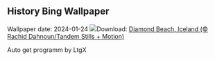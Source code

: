 ## History Bing Wallpaper
Wallpaper date: 2024-01-24
![](https://www.bing.com/th?id=OHR.IcelandBeach_EN-IN3783601162_UHD.jpg&w=1000)Download: [Diamond Beach, Iceland (© Rachid Dahnoun/Tandem Stills + Motion)](https://www.bing.com/th?id=OHR.IcelandBeach_EN-IN3783601162_UHD.jpg)

Auto get programm by LtgX
